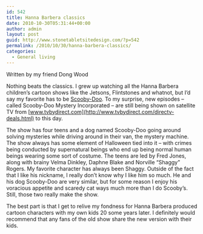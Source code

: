 ```yaml
---
id: 542
title: Hanna Barbera classics
date: 2010-10-30T05:31:44+00:00
author: admin
layout: post
guid: http://www.stonetabletsitedesign.com/?p=542
permalink: /2010/10/30/hanna-barbera-classics/
categories:
  - General living
---
```

Written by my friend Dong Wood

Nothing beats the classics. I grew up watching all the Hanna Barbera children&#8217;s cartoon shows like the Jetsons, Flintstones and whatnot, but I&#8217;d say my favorite has to be [Scooby-Doo](http://www.antihumanism.com/2010/06/scooby-doo-and-the-watain-mystery/ "Link to Scooby-Doo site"). To my surprise, new episodes &#8211; called Scooby-Doo Mystery Incorporated &#8211; are still being shown on satellite TV from [www.tvbydirect.com](http://www.tvbydirect.com/directv-deals.html) to this day.

The show has four teens and a dog named Scooby-Doo going around solving mysteries while driving around in their van, the mystery machine. The show always has some element of Halloween tied into it &#8211; with crimes being conducted by supernatural beings who end up being normal human beings wearing some sort of costume. The teens are led by Fred Jones, along with brainy Velma Dinkley, Daphne Blake and Norville &#8220;Shaggy&#8221; Rogers. My favorite character has always been Shaggy. Outside of the fact that I like his nickname, I really don&#8217;t know why I like him so much. He and his dog Scooby-Doo are very similar, but for some reason I enjoy his voracious appetite and scaredy cat ways much more than I do Scooby&#8217;s. Still, those two really make the show.

The best part is that I get to relive my fondness for Hanna Barbera produced cartoon characters with my own kids 20 some years later. I definitely would recommend that any fans of the old show share the new version with their kids.